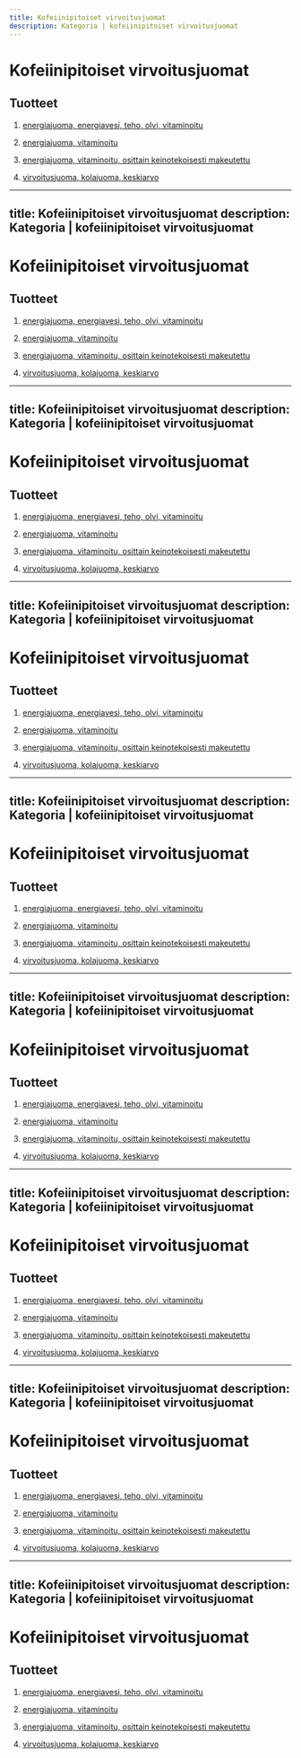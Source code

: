 ```yaml
---
title: Kofeiinipitoiset virvoitusjuomat
description: Kategoria | kofeiinipitoiset virvoitusjuomat
---
```


# Kofeiinipitoiset virvoitusjuomat

## Tuotteet

1. [energiajuoma, energiavesi, teho, olvi, vitaminoitu](/energiajuoma-energiavesi-teho-olvi-vitaminoitu)

1. [energiajuoma, vitaminoitu](/energiajuoma-vitaminoitu)

1. [energiajuoma, vitaminoitu, osittain keinotekoisesti makeutettu](/energiajuoma-vitaminoitu-osittain-keinotekoisesti-makeutettu)

1. [virvoitusjuoma, kolajuoma, keskiarvo](/virvoitusjuoma-kolajuoma-keskiarvo)
---
title: Kofeiinipitoiset virvoitusjuomat
description: Kategoria | kofeiinipitoiset virvoitusjuomat
---

# Kofeiinipitoiset virvoitusjuomat

## Tuotteet

1. [energiajuoma, energiavesi, teho, olvi, vitaminoitu](/energiajuoma-energiavesi-teho-olvi-vitaminoitu)

1. [energiajuoma, vitaminoitu](/energiajuoma-vitaminoitu)

1. [energiajuoma, vitaminoitu, osittain keinotekoisesti makeutettu](/energiajuoma-vitaminoitu-osittain-keinotekoisesti-makeutettu)

1. [virvoitusjuoma, kolajuoma, keskiarvo](/virvoitusjuoma-kolajuoma-keskiarvo)
---
title: Kofeiinipitoiset virvoitusjuomat
description: Kategoria | kofeiinipitoiset virvoitusjuomat
---

# Kofeiinipitoiset virvoitusjuomat

## Tuotteet

1. [energiajuoma, energiavesi, teho, olvi, vitaminoitu](/energiajuoma-energiavesi-teho-olvi-vitaminoitu)

1. [energiajuoma, vitaminoitu](/energiajuoma-vitaminoitu)

1. [energiajuoma, vitaminoitu, osittain keinotekoisesti makeutettu](/energiajuoma-vitaminoitu-osittain-keinotekoisesti-makeutettu)

1. [virvoitusjuoma, kolajuoma, keskiarvo](/virvoitusjuoma-kolajuoma-keskiarvo)
---
title: Kofeiinipitoiset virvoitusjuomat
description: Kategoria | kofeiinipitoiset virvoitusjuomat
---

# Kofeiinipitoiset virvoitusjuomat

## Tuotteet

1. [energiajuoma, energiavesi, teho, olvi, vitaminoitu](/energiajuoma-energiavesi-teho-olvi-vitaminoitu)

1. [energiajuoma, vitaminoitu](/energiajuoma-vitaminoitu)

1. [energiajuoma, vitaminoitu, osittain keinotekoisesti makeutettu](/energiajuoma-vitaminoitu-osittain-keinotekoisesti-makeutettu)

1. [virvoitusjuoma, kolajuoma, keskiarvo](/virvoitusjuoma-kolajuoma-keskiarvo)
---
title: Kofeiinipitoiset virvoitusjuomat
description: Kategoria | kofeiinipitoiset virvoitusjuomat
---

# Kofeiinipitoiset virvoitusjuomat

## Tuotteet

1. [energiajuoma, energiavesi, teho, olvi, vitaminoitu](/energiajuoma-energiavesi-teho-olvi-vitaminoitu)

1. [energiajuoma, vitaminoitu](/energiajuoma-vitaminoitu)

1. [energiajuoma, vitaminoitu, osittain keinotekoisesti makeutettu](/energiajuoma-vitaminoitu-osittain-keinotekoisesti-makeutettu)

1. [virvoitusjuoma, kolajuoma, keskiarvo](/virvoitusjuoma-kolajuoma-keskiarvo)
---
title: Kofeiinipitoiset virvoitusjuomat
description: Kategoria | kofeiinipitoiset virvoitusjuomat
---

# Kofeiinipitoiset virvoitusjuomat

## Tuotteet

1. [energiajuoma, energiavesi, teho, olvi, vitaminoitu](/energiajuoma-energiavesi-teho-olvi-vitaminoitu)

1. [energiajuoma, vitaminoitu](/energiajuoma-vitaminoitu)

1. [energiajuoma, vitaminoitu, osittain keinotekoisesti makeutettu](/energiajuoma-vitaminoitu-osittain-keinotekoisesti-makeutettu)

1. [virvoitusjuoma, kolajuoma, keskiarvo](/virvoitusjuoma-kolajuoma-keskiarvo)
---
title: Kofeiinipitoiset virvoitusjuomat
description: Kategoria | kofeiinipitoiset virvoitusjuomat
---

# Kofeiinipitoiset virvoitusjuomat

## Tuotteet

1. [energiajuoma, energiavesi, teho, olvi, vitaminoitu](/energiajuoma-energiavesi-teho-olvi-vitaminoitu)

1. [energiajuoma, vitaminoitu](/energiajuoma-vitaminoitu)

1. [energiajuoma, vitaminoitu, osittain keinotekoisesti makeutettu](/energiajuoma-vitaminoitu-osittain-keinotekoisesti-makeutettu)

1. [virvoitusjuoma, kolajuoma, keskiarvo](/virvoitusjuoma-kolajuoma-keskiarvo)
---
title: Kofeiinipitoiset virvoitusjuomat
description: Kategoria | kofeiinipitoiset virvoitusjuomat
---

# Kofeiinipitoiset virvoitusjuomat

## Tuotteet

1. [energiajuoma, energiavesi, teho, olvi, vitaminoitu](/energiajuoma-energiavesi-teho-olvi-vitaminoitu)

1. [energiajuoma, vitaminoitu](/energiajuoma-vitaminoitu)

1. [energiajuoma, vitaminoitu, osittain keinotekoisesti makeutettu](/energiajuoma-vitaminoitu-osittain-keinotekoisesti-makeutettu)

1. [virvoitusjuoma, kolajuoma, keskiarvo](/virvoitusjuoma-kolajuoma-keskiarvo)
---
title: Kofeiinipitoiset virvoitusjuomat
description: Kategoria | kofeiinipitoiset virvoitusjuomat
---

# Kofeiinipitoiset virvoitusjuomat

## Tuotteet

1. [energiajuoma, energiavesi, teho, olvi, vitaminoitu](/energiajuoma-energiavesi-teho-olvi-vitaminoitu)

1. [energiajuoma, vitaminoitu](/energiajuoma-vitaminoitu)

1. [energiajuoma, vitaminoitu, osittain keinotekoisesti makeutettu](/energiajuoma-vitaminoitu-osittain-keinotekoisesti-makeutettu)

1. [virvoitusjuoma, kolajuoma, keskiarvo](/virvoitusjuoma-kolajuoma-keskiarvo)
